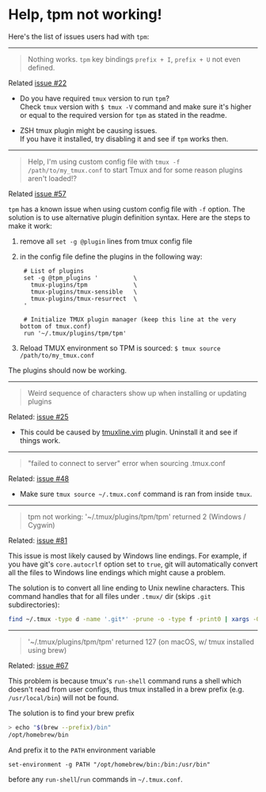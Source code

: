 # Help, tpm not working!

Here's the list of issues users had with `tpm`:

<hr />

> Nothing works. `tpm` key bindings `prefix + I`, `prefix + U` not even
  defined.

Related [issue #22](https://github.com/tmux-plugins/tpm/issues/22)

- Do you have required `tmux` version to run `tpm`?<br/>
  Check `tmux` version with `$ tmux -V` command and make sure it's higher or
  equal to the required version for `tpm` as stated in the readme.

- ZSH tmux plugin might be causing issues.<br/>
  If you have it installed, try disabling it and see if `tpm` works then.

<hr />

> Help, I'm using custom config file with `tmux -f /path/to/my_tmux.conf`
to start Tmux and for some reason plugins aren't loaded!?

Related [issue #57](https://github.com/tmux-plugins/tpm/issues/57)

`tpm` has a known issue when using custom config file with `-f` option.
The solution is to use alternative plugin definition syntax. Here are the steps
to make it work:

1. remove all `set -g @plugin` lines from tmux config file
2. in the config file define the plugins in the following way:

        # List of plugins
        set -g @tpm_plugins '          \
          tmux-plugins/tpm             \
          tmux-plugins/tmux-sensible   \
          tmux-plugins/tmux-resurrect  \
        '

        # Initialize TMUX plugin manager (keep this line at the very bottom of tmux.conf)
        run '~/.tmux/plugins/tpm/tpm'

3. Reload TMUX environment so TPM is sourced: `$ tmux source /path/to/my_tmux.conf`

The plugins should now be working.

<hr />

> Weird sequence of characters show up when installing or updating plugins

Related: [issue #25](https://github.com/tmux-plugins/tpm/issues/25)

- This could be caused by [tmuxline.vim](https://github.com/edkolev/tmuxline.vim)
  plugin. Uninstall it and see if things work.

<hr />

> "failed to connect to server" error when sourcing .tmux.conf

Related: [issue #48](https://github.com/tmux-plugins/tpm/issues/48)

- Make sure `tmux source ~/.tmux.conf` command is ran from inside `tmux`.

<hr />

> tpm not working: '~/.tmux/plugins/tpm/tpm' returned 2 (Windows / Cygwin)

Related: [issue #81](https://github.com/tmux-plugins/tpm/issues/81)

This issue is most likely caused by Windows line endings. For example, if you
have git's `core.autocrlf` option set to `true`, git will automatically convert
all the files to Windows line endings which might cause a problem.

The solution is to convert all line ending to Unix newline characters. This
command handles that for all files under `.tmux/` dir (skips `.git`
subdirectories):

```bash
find ~/.tmux -type d -name '.git*' -prune -o -type f -print0 | xargs -0 dos2unix
```

<hr />

> '~/.tmux/plugins/tpm/tpm' returned 127 (on macOS, w/ tmux installed using brew)

Related: [issue #67](https://github.com/tmux-plugins/tpm/issues/67)

This problem is because tmux's `run-shell` command runs a shell which doesn't read from user configs, thus tmux installed in a brew prefix (e.g. `/usr/local/bin`) will not be found.

The solution is to find your brew prefix

```sh
> echo "$(brew --prefix)/bin"
/opt/homebrew/bin
```

And prefix it to the `PATH` environment variable
```
set-environment -g PATH "/opt/homebrew/bin:/bin:/usr/bin"
```

before any `run-shell`/`run` commands in `~/.tmux.conf`.
